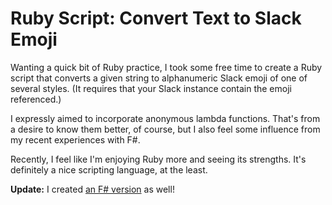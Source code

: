 # Ruby Script: Convert Text to Slack Emoji

Wanting a quick bit of Ruby practice, I took some free time to create a Ruby script that converts a given string to alphanumeric Slack emoji of one of several styles. (It requires that your Slack instance contain the emoji referenced.)

<script src="https://gist.github.com/codeconscious/151580438df4144ccb17ad6f8992f462.js"></script>

I expressly aimed to incorporate anonymous lambda functions. That's from a desire to know them better, of course, but I also feel some influence from my recent experiences with F#.

Recently, I feel like I'm enjoying Ruby more and seeing its strengths. It's definitely a nice scripting language, at the least.

**Update:** I created [an F# version](https://codeconscious.github.io/2024/07/16/fsharp-text-to-slack-emoji.html) as well!
